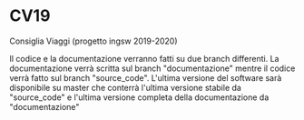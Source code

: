 # CV19
Consiglia Viaggi (progetto ingsw 2019-2020)

Il codice e la documentazione verranno fatti su due branch differenti.
La documentazione verrà scritta sul branch "documentazione" mentre il codice verrà fatto sul branch "source_code".
L'ultima versione del software sarà disponibile su master che conterrà l'ultima versione stabile da "source_code" e l'ultima versione completa della documentazione da "documentazione"
